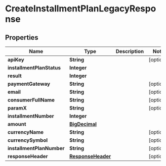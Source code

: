 
# CreateInstallmentPlanLegacyResponse

## Properties
Name | Type | Description | Notes
------------ | ------------- | ------------- | -------------
**apiKey** | **String** |  |  [optional]
**installmentPlanStatus** | **Integer** |  | 
**result** | **Integer** |  | 
**paymentGateway** | **String** |  |  [optional]
**email** | **String** |  |  [optional]
**consumerFullName** | **String** |  |  [optional]
**paramX** | **String** |  |  [optional]
**installmentNumber** | **Integer** |  | 
**amount** | [**BigDecimal**](BigDecimal.md) |  | 
**currencyName** | **String** |  |  [optional]
**currencySymbol** | **String** |  |  [optional]
**installmentPlanNumber** | **String** |  |  [optional]
**responseHeader** | [**ResponseHeader**](ResponseHeader.md) |  |  [optional]



